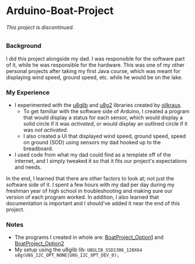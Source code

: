 # Arduino-Boat-Project
###### This project is discontinued.
### Background
I did this project alongside my dad. I was responsible for the software part of it, while he was responsible for the hardware. This was one of my other personal projects after taking my first Java course, which was meant for displaying wind speed, ground speed, etc. while he would be on the lake.

### My Experience
* I experimented with the [u8glib](https://github.com/olikraus/u8glib) and [u8g2](https://github.com/olikraus/u8g2) libraries created by [olikraus](https://github.com/olikraus).
  + To get familiar with the software side of Arduino, I created a program that would display a status for each sensor, which would display a solid circle if it was *activated*, or would  display an outlined circle if it was *not activated*.
  + I also created a UI that displayed wind speed, ground speed, speed on ground (SOD) using sensors my dad hooked up to the breadboard.
* I used code from what my dad could find as a template off of the internet, and I simply tweaked it so that it fits our project's expectations and needs.

In the end, I learned that there are other factors to look at; not just the software side of it. I spent a few hours with my dad per day during my freshman year of high school in troubleshooting and making sure our version of each program worked. In addition, I also learned that documentation is important and I should've added it near the end of this project.

### Notes
* The programs I created in whole are: [BoatProject_Option1]() and [BoatProject_Option2]()
* My setup using the u8glib lib: `U8GLIB_SSD1306_128X64 u8g(U8G_I2C_OPT_NONE|U8G_I2C_OPT_DEV_0);`
